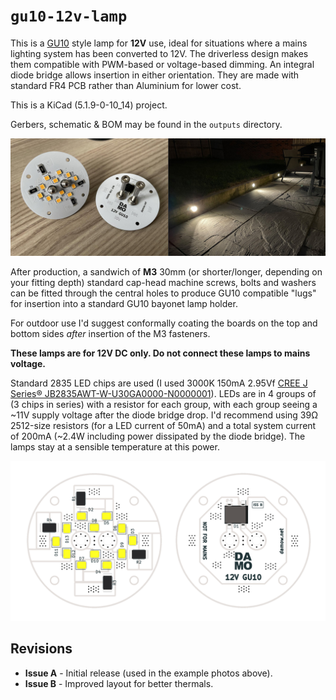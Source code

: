 # `gu10-12v-lamp`

This is a [GU10](https://en.wikipedia.org/wiki/Bi-pin_lamp_base#Types) style lamp for **12V** use, ideal for situations where a mains lighting system has been converted to 12V. The driverless design makes them compatible with PWM-based or voltage-based dimming. An integral diode bridge allows insertion in either orientation. They are made with standard FR4 PCB rather than Aluminium for lower cost.

This is a KiCad (5.1.9-0-10_14) project.

Gerbers, schematic & BOM may be found in the `outputs` directory.

![PCB Examples and Usage](image/readme-examples.jpg)

After production, a sandwich of **M3** 30mm (or shorter/longer, depending on your fitting depth) standard cap-head machine screws, bolts and washers can be fitted through the central holes to produce GU10 compatible "lugs" for insertion into a standard GU10 bayonet lamp holder.

For outdoor use I'd suggest conformally coating the boards on the top and bottom sides _after_ insertion of the M3 fasteners.

**These lamps are for 12V DC only. Do not connect these lamps to mains voltage.**

Standard 2835 LED chips are used (I used 3000K 150mA 2.95Vf [CREE J Series® JB2835AWT-W-U30GA0000-N0000001](https://www.digikey.co.uk/en/products/detail/cree-inc/JB2835AWT-W-U30GA0000-N0000001/10820387)). LEDs are in 4 groups of (3 chips in series) with a resistor for each group, with each group seeing a ~11V supply voltage after the diode bridge drop. I'd recommend using 39Ω 2512-size resistors (for a LED current of 50mA) and a total system current of 200mA (~2.4W including power dissipated by the diode bridge). The lamps stay at a sensible temperature at this power.

![PCB Examples and Usage](image/readme-pcbs.png)

## Revisions

* **Issue A** - Initial release (used in the example photos above).
* **Issue B** - Improved layout for better thermals.


